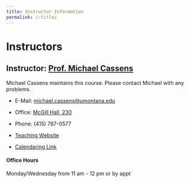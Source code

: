 ```yaml
---
title: Instructor Information
permalink: /:title/
---
```


# Instructors

## Instructor: [Prof. Michael Cassens](https://michaelcassens.github.io/teaching)

Michael Cassens maintains this course. Please contact Michael with any problems.

- E-Mail: [michael.cassens@umontana.edu](mailto:michael.cassens@umontana.edu?subject=441%20Question)
- Office: [McGill Hall, 230](https://www.google.com/maps/place/McGill+Hall,+32+Campus+Dr,+Missoula,+MT+59812/@46.8619179,-113.9857145,16.91z/data=!3m1!5s0x535dcc33c1f50273:0xb43516d74c13fb70!4m5!3m4!1s0x535dcc33c3d4cbd5:0xd77cd4f46bdf5b89!8m2!3d46.8624266!4d-113.9836088)
- Phone: (415) 787-0577

- [Teaching Website](https://michaelcassens.github.io/teaching)
- [Calendaring Link](https://calendly.com/michael-cassens/441-meeting)



#### Office Hours

Monday/Wednesday from 11 am - 12 pm or by appt
<!--For those of you in Missoula, you are welcome to come by for help during my office hours. This is another way for getting in touch with me and getting my help.-->

<!--- Mondays, Tuesdays and Wednesday:    1:00pm - 2:00pm-->

